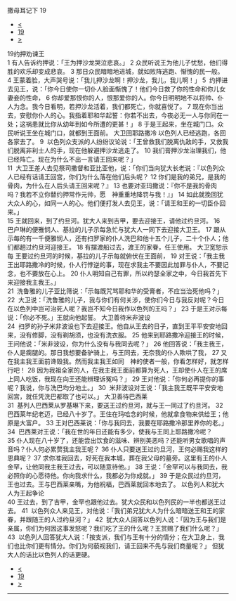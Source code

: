 ﻿





 撒母耳记下 19




* [<](bible/2SA18.md)
* [19](bible/2SA.md)
* [>](bible/2SA20.md)



 
19约押劝谏王  
1 有人告诉约押说：「王为押沙龙哭泣悲哀。」 
2 众民听说王为他儿子忧愁，他们得胜的欢乐却变成悲哀。 
3 那日众民暗暗地进城，就如败阵逃跑、惭愧的民一般。 
4 王蒙着脸，大声哭号说：「我儿押沙龙啊！押沙龙，我儿，我儿啊！」 
5  约押进去见王，说：「你今日使你一切仆人脸面惭愧了！他们今日救了你的性命和你儿女妻妾的性命， 
6 你却爱那恨你的人，恨那爱你的人。你今日明明地不以将帅、仆人为念。我今日看明，若押沙龙活着，我们都死亡，你就喜悦了。 
7 现在你当出去，安慰你仆人的心。我指着耶和华起誓：你若不出去，今夜必无一人与你同在一处；这祸患就比你从幼年到如今所遭的更甚！」 
8 于是王起来，坐在城门口。众民听说王坐在城门口，就都到王面前。 大卫回耶路撒冷 以色列人已经逃跑，各回各家去了。 
9  以色列众支派的人纷纷议论说：「王曾救我们脱离仇敌的手，又救我们脱离非利士人的手，现在他躲避押沙龙逃走了。 
10 我们膏押沙龙治理我们，他已经阵亡。现在为什么不出一言请王回来呢？」  
11  大卫王差人去见祭司撒督和亚比亚他，说：「你们当向犹大长老说：『以色列众人已经有话请王回宫，你们为什么落在他们后头呢？ 
12 你们是我的弟兄，是我的骨肉，为什么在人后头请王回来呢？』 
13 也要对亚玛撒说：『你不是我的骨肉吗？我若不立你替约押常作元帅，愿　神重重地降罚与我！』」 
14 如此就挽回犹大众人的心，如同一人的心。他们便打发人去见王，说：「请王和王的一切臣仆回来。」  
15 王就回来，到了约旦河。犹大人来到吉甲，要去迎接王，请他过约旦河。 
16  巴户琳的便雅悯人、基拉的儿子示每急忙与犹大人一同下去迎接大卫王。 
17 跟从示每的有一千便雅悯人，还有扫罗家的仆人洗巴和他十五个儿子，二十个仆人；他们都趟过约旦河迎接王。 
18 有摆渡船过去，渡王的家眷，任王使用。 大卫宽恕示每 王要过约旦河的时候，基拉的儿子示每就俯伏在王面前， 
19 对王说：「我主我王出耶路撒冷的时候，仆人行悖逆的事，现在求我主不要因此加罪与仆人，不要记念，也不要放在心上。 
20 仆人明知自己有罪，所以约瑟全家之中，今日我首先下来迎接我主我王。」  
21  洗鲁雅的儿子亚比筛说：「示每既咒骂耶和华的受膏者，不应当治死他吗？」 
22  大卫说：「洗鲁雅的儿子，我与你们有何关涉，使你们今日与我反对呢？今日在以色列中岂可治死人呢？我岂不知今日我作以色列的王吗？」 
23 于是王对示每说：「你必不死。」王就向他起誓。 大卫善待米非波设  
24  扫罗的孙子米非波设也下去迎接王。他自从王去的日子，直到王平平安安地回来，没有修脚，没有剃胡须，也没有洗衣服。 
25 他来到耶路撒冷迎接王的时候，王问他说：「米非波设，你为什么没有与我同去呢？」 
26 他回答说：「我主我王，仆人是瘸腿的。那日我想要备驴骑上，与王同去，无奈我的仆人欺哄了我， 
27 又在我主我王面前谗毁我。然而我主我王如同　神的使者一般，你看怎样好，就怎样行吧！ 
28 因为我祖全家的人，在我主我王面前都算为死人，王却使仆人在王的席上同人吃饭，我现在向王还能辨理诉冤吗？」 
29 王对他说：「你何必再提你的事呢？我说，你与洗巴均分地土。」 
30  米非波设对王说：「我主我王既平平安安地回宫，就任凭洗巴都取了也可以。」 大卫善待巴西莱  
31  基列人巴西莱从罗基琳下来，要送王过约旦河，就与王一同过了约旦河。 
32  巴西莱年纪老迈，已经八十岁了。王住在玛哈念的时候，他就拿食物来供给王；他原是大富户。 
33 王对巴西莱说：「你与我同去，我要在耶路撒冷那里养你的老。」 
34  巴西莱对王说：「我在世的年日还能有多少，使我与王同上耶路撒冷呢？ 
35 仆人现在八十岁了，还能尝出饮食的滋味、辨别美恶吗？还能听男女歌唱的声音吗？仆人何必累赘我主我王呢？ 
36 仆人只要送王过约旦河，王何必赐我这样的恩典呢？ 
37 求你准我回去，好死在我本城，葬在我父母的墓旁。这里有王的仆人金罕，让他同我主我王过去，可以随意待他。」 
38 王说：「金罕可以与我同去，我必照你的心愿待他。你向我求什么，我都必为你成就。」 
39 于是众民过约旦河，王也过去。王与巴西莱亲嘴，为他祝福，巴西莱就回本地去了。 以色列人和犹大人为王起争论  
40 王过去，到了吉甲，金罕也跟他过去。犹大众民和以色列民的一半也都送王过去。 
41  以色列众人来见王，对他说：「我们弟兄犹大人为什么暗暗送王和王的家眷，并跟随王的人过约旦河？」 
42  犹大众人回答以色列人说：「因为王与我们是亲属，你们为何因这事发怒呢？我们吃了王的什么呢？王赏赐了我们什么呢？」 
43  以色列人回答犹大人说：「按支派，我们与王有十分的情分；在大卫身上，我们也比你们更有情分。你们为何藐视我们，请王回来不先与我们商量呢？」 但犹大人的话比以色列人的话更硬。 
* [<](bible/2SA18.md)
* [19](bible/2SA.md)
* [>](bible/2SA20.md)





---









